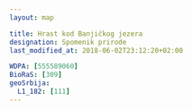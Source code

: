 ```yaml
---
layout: map

title: Hrast kod Banjičkog jezera
designation: Spomenik prirode
last_modified_at: 2018-06-02T23:12:20+02:00

WDPA: [555589060]
BioRaS: [309]
geoSrbija:
  L1_182: [111]
---
```

